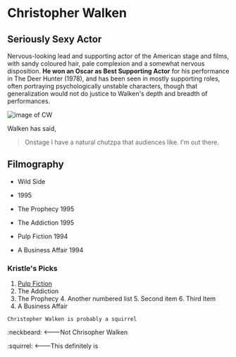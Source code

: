 # Christopher Walken
## Seriously Sexy Actor

Nervous-looking lead and supporting actor of the American stage and films, with sandy coloured hair, pale complexion and a somewhat nervous disposition. **He won an Oscar as Best Supporting Actor** for his performance in The Deer Hunter (1978), and has been seen in mostly supporting roles, often portraying psychologically unstable characters, though that generalization would not do justice to Walken's depth and breadth of performances.

![image of CW](https://images-na.ssl-images-amazon.com/images/M/MV5BMjE5ODgxNzI3OV5BMl5BanBnXkFtZTcwNTgwMzc3NA@@._V1_SY1000_CR0,0,669,1000_AL_.jpg)

Walken has said, 
>Onstage I have a natural chutzpa that audiences like. 
>I'm out there.

## Filmography

* Wild Side
 * 1995 

* The Prophecy
 1995 

*  The Addiction 
 1995 

* Pulp Fiction 
 1994 

* A Business Affair 
1994

### Kristle's Picks
1. [Pulp Fiction](http://www.imdb.com/title/tt0110912/)
2. The Addiction
3.  The Prophecy
	4. Another numbered list
	5. Second item
	6. Third Item
4.  A Business Affair


`Christopher Walken is probably a squirrel`

:neckbeard: <---Not Chrisopher Walken

:squirrel:  <---This definitely is

